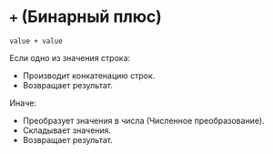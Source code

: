 # `+` (Бинарный плюс)

`value + value`

Если одно из значения строка:

- Производит конкатенацию строк.
- Возвращает результат.

Иначе:

- Преобразует значения в числа (Численное преобразование).
- Складывает значения.
- Возвращает результат.

